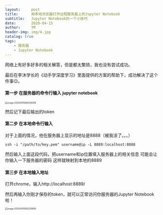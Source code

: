 ```yaml
---
layout:     post
title:      用本地浏览器打开远程服务器上的Jupyter Notebook
subtitle:   Jupyter Notebook的一个小技巧
date:       2020-04-15
author:     YM
header-img: img/4.jpg
catalog: true
tags:
    - 服务器
    - Jupyter Notebook
---
```


网络上有好多好多的相关解答，但是都太繁琐，我也没有尝试成功。

最后在李沐学长的《动手学深度学习》里面提供的方案的帮助下，成功解决了这个件事😉。

#### 第一步 在服务器的命令行输入 jupyter notebook

<img src="https://testxiaoming.oss-cn-shanghai.aliyuncs.com/img/image-20200415084326316.png" alt="image-20200415084326316" style="zoom:50%;" />

然后记下最后输出的token

#### 第二步 在本地命令行输入

对于上面的情况，他在服务器上显示的地址是8888（被我涂了。。。）

```
ssh -i "/path/to/key.pem" username@ip -L 8889:localhost:8888
```

然后输入上面这段代码，把username和ip位置填入服务器上的相关信息
可能会让你输入一下服务器的密码
这样就映射到本地的8889

#### 第三步 在本地输入地址

打开chrome，输入http://localhost:8889/

然后再输入你刚才保存的token，就可以正常访问你服务器的Jupyter Notebook啦！

<img src="https://testxiaoming.oss-cn-shanghai.aliyuncs.com/img/image-20200415092215858.png" alt="image-20200415092215858" style="zoom:50%;" />
